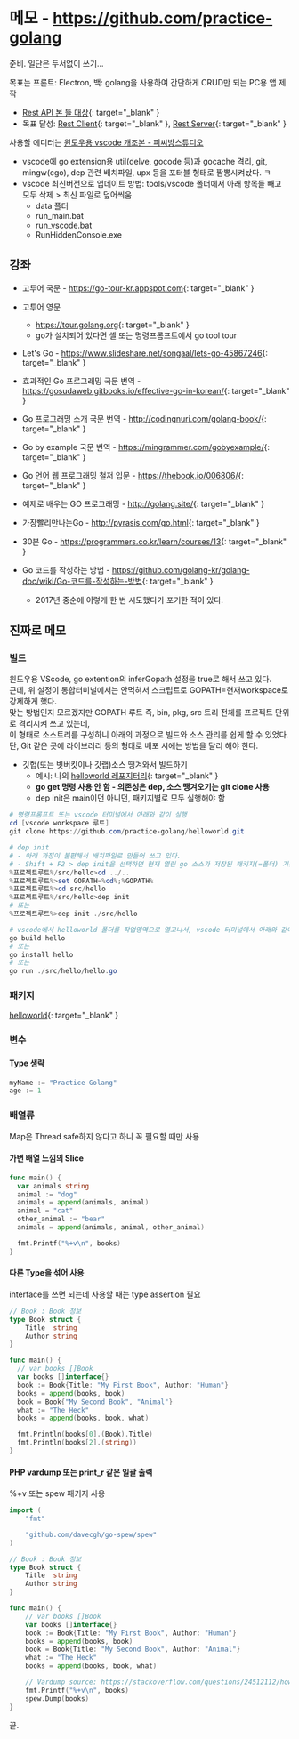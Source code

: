 # 메모 - https://github.com/practice-golang
준비. 일단은 두서없이 쓰기...  

목표는 프론트: Electron, 백: golang을 사용하여 간단하게 CRUD만 되는 PC용 앱 제작
- [Rest API 본 뜰 대상](http://www.insiderclub.org/module/go/SlimFrameworkAPI){: target="_blank" }  
- 목표 달성: [Rest Client](https://github.com/practice-golang/rest-electron){: target="_blank" }, [Rest Server](https://github.com/practice-golang/rest-ql-crud){: target="_blank" }  

사용할 에디터는 [윈도우용 vscode 개조본 - 피씨방스튜디오](https://www.dropbox.com/s/sogqkea9tyqpu42/pcbangstudio_go.zip?dl=1)  
* vscode에 go extension용 util(delve, gocode 등)과 gocache 격리, git, mingw(cgo), dep 관련 배치파일, upx 등을 포터블 형태로 짬뽕시켜놨다. ㅋ
* vscode 최신버전으로 업데이트 방법: tools/vscode 폴더에서 아래 항목들 빼고 모두 삭제 > 최신 파일로 덮어씌움
  * data 폴더
  * run_main.bat
  * run_vscode.bat
  * RunHiddenConsole.exe

## 강좌
* 고투어 국문 - <https://go-tour-kr.appspot.com>{: target="_blank" }
* 고투어 영문
  * <https://tour.golang.org>{: target="_blank" }
  * go가 설치되어 있다면 셸 또는 명령프롬프트에서 go tool tour

* Let's Go - <https://www.slideshare.net/songaal/lets-go-45867246>{: target="_blank" }
* 효과적인 Go 프로그래밍 국문 번역 - <https://gosudaweb.gitbooks.io/effective-go-in-korean/>{: target="_blank" }
* Go 프로그래밍 소개 국문 번역 - <http://codingnuri.com/golang-book/>{: target="_blank" }
* Go by example 국문 번역 - <https://mingrammer.com/gobyexample/>{: target="_blank" }
* Go 언어 웹 프로그래밍 철저 입문 - <https://thebook.io/006806/>{: target="_blank" }
* 예제로 배우는 GO 프로그래밍 - <http://golang.site/>{: target="_blank" }
* 가장빨리만나는Go - <http://pyrasis.com/go.html>{: target="_blank" }
* 30분 Go - <https://programmers.co.kr/learn/courses/13>{: target="_blank" }  
  
* Go 코드를 작성하는 방법 - <https://github.com/golang-kr/golang-doc/wiki/Go-코드를-작성하는-방법>{: target="_blank" }
  * 2017년 중순에 이렇게 한 번 시도했다가 포기한 적이 있다.

## 진짜로 메모
### 빌드
윈도우용 VScode, go extention의 inferGopath 설정을 true로 해서 쓰고 있다.  
근데, 위 설정이 통합터미널에서는 안먹혀서 스크립트로 GOPATH=현재workspace로 강제하게 했다.  
맞는 방법인지 모르겠지만 GOPATH 루트 즉, bin, pkg, src 트리 전체를 프로젝트 단위로 격리시켜 쓰고 있는데,  
이 형태로 소스트리를 구성하니 아래의 과정으로 빌드와 소스 관리를 쉽게 할 수 있었다.  
단, Git 같은 곳에 라이브러리 등의 형태로 배포 시에는 방법을 달리 해야 한다.
* 깃헙(또는 빗버킷이나 깃랩)소스 땡겨와서 빌드하기
  * 예시: 나의 [helloworld 레포지터리](https://github.com/practice-golang/helloworld){: target="_blank" }
  * **go get 명령 사용 안 함 - 의존성은 dep, 소스 땡겨오기는 git clone 사용**
  * dep init은 main이던 아니던, 패키지별로 모두 실행해야 함  

```powershell
# 명령프롬프트 또는 vscode 터미널에서 아래와 같이 실행
cd [vscode workspace 루트]
git clone https://github.com/practice-golang/helloworld.git

# dep init
# - 아래 과정이 불편해서 배치파일로 만들어 쓰고 있다.
# - Shift + F2 > dep init을 선택하면 현재 열린 go 소스가 저장된 패키지(=폴더) 기준으로 의존 패키지를 다운로드해준다.
%프로젝트루트%/src/hello>cd ../..
%프로젝트루트%>set GOPATH=%cd%;%GOPATH%
%프로젝트루트%>cd src/hello
%프로젝트루트%/src/hello>dep init
# 또는
%프로젝트루트%>dep init ./src/hello

# vscode에서 helloworld 폴더를 작업영역으로 열고나서, vscode 터미널에서 아래와 같이 실행
go build hello
# 또는
go install hello
# 또는
go run ./src/hello/hello.go
```

### 패키지
[helloworld](https://github.com/practice-golang/helloworld){: target="_blank" }

### 변수
#### Type 생략
```go
myName := "Practice Golang"
age := 1
```

### 배열류
Map은 Thread safe하지 않다고 하니 꼭 필요할 때만 사용
#### 가변 배열 느낌의 Slice
```go
func main() {
  var animals string
  animal := "dog"
  animals = append(animals, animal)
  animal = "cat"
  other_animal := "bear"
  animals = append(animals, animal, other_animal)

  fmt.Printf("%+v\n", books)
}
```

#### 다른 Type을 섞어 사용
interface를 쓰면 되는데 사용할 때는 type assertion 필요
```go
// Book : Book 정보
type Book struct {
	Title  string
	Author string
}

func main() {
  // var books []Book
  var books []interface{}
  book := Book{Title: "My First Book", Author: "Human"}
  books = append(books, book)
  book = Book{"My Second Book", "Animal"}
  what := "The Heck"
  books = append(books, book, what)

  fmt.Println(books[0].(Book).Title)
  fmt.Println(books[2].(string))
}
```

#### PHP vardump 또는 print_r 같은 일괄 출력
%+v 또는 spew 패키지 사용

```go
import (
	"fmt"

	"github.com/davecgh/go-spew/spew"
)

// Book : Book 정보
type Book struct {
	Title  string
	Author string
}

func main() {
	// var books []Book
	var books []interface{}
	book := Book{Title: "My First Book", Author: "Human"}
	books = append(books, book)
	book = Book{Title: "My Second Book", Author: "Animal"}
	what := "The Heck"
	books = append(books, book, what)

	// Vardump source: https://stackoverflow.com/questions/24512112/how-to-print-struct-variables-in-console
	fmt.Printf("%+v\n", books)
	spew.Dump(books)
}
```

끝.
